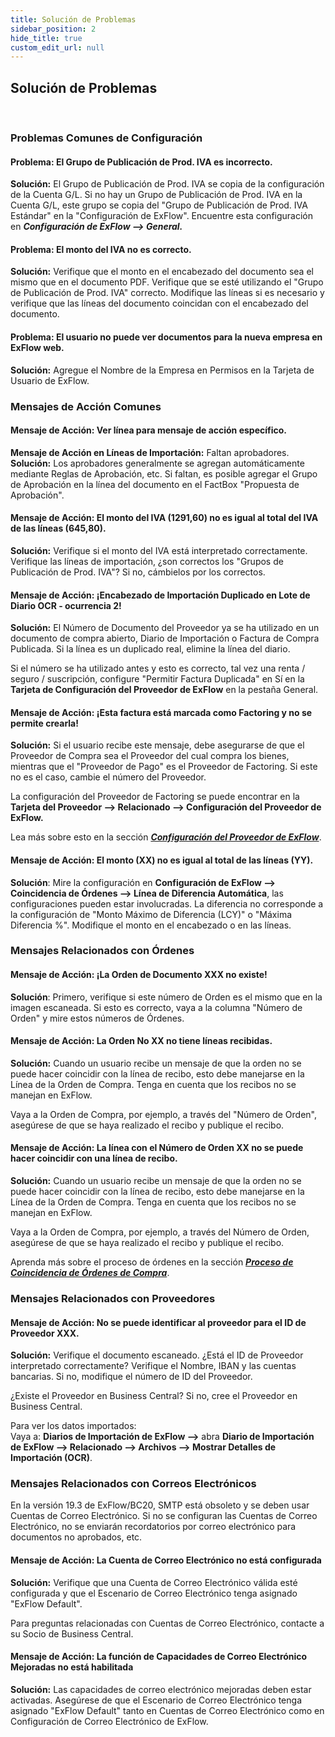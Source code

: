 ```yaml
---
title: Solución de Problemas
sidebar_position: 2
hide_title: true
custom_edit_url: null
---
```

## Solución de Problemas
<br/>

### Problemas Comunes de Configuración

#### **Problema:** El Grupo de Publicación de Prod. IVA es incorrecto.
**Solución:** El Grupo de Publicación de Prod. IVA se copia de la configuración de la Cuenta G/L. Si no hay un Grupo de Publicación de Prod. IVA en la Cuenta G/L, este grupo se copia del "Grupo de Publicación de Prod. IVA Estándar" en la "Configuración de ExFlow". Encuentre esta configuración en ***Configuración de ExFlow --> General.***
<br/>

#### **Problema:** El monto del IVA no es correcto.
**Solución:** Verifique que el monto en el encabezado del documento sea el mismo que en el documento PDF. Verifique que se esté utilizando el "Grupo de Publicación de Prod. IVA" correcto. Modifique las líneas si es necesario y verifique que las líneas del documento coincidan con el encabezado del documento.
<br/>

#### **Problema:** El usuario no puede ver documentos para la nueva empresa en ExFlow web.
**Solución:** Agregue el Nombre de la Empresa en Permisos en la Tarjeta de Usuario de ExFlow.
<br/>

### Mensajes de Acción Comunes

#### **Mensaje de Acción:** Ver línea para mensaje de acción específico.
**Mensaje de Acción en Líneas de Importación:** Faltan aprobadores.<br/>
**Solución:** Los aprobadores generalmente se agregan automáticamente mediante Reglas de Aprobación, etc. Si faltan, es posible agregar el Grupo de Aprobación en la línea del documento en el FactBox "Propuesta de Aprobación".
<br/>

#### **Mensaje de Acción:** El monto del IVA (1291,60) no es igual al total del IVA de las líneas (645,80).
**Solución:** Verifique si el monto del IVA está interpretado correctamente. Verifique las líneas de importación, ¿son correctos los "Grupos de Publicación de Prod. IVA"? Si no, cámbielos por los correctos.
<br/>

#### **Mensaje de Acción:** ¡Encabezado de Importación Duplicado en Lote de Diario OCR - ocurrencia 2!
**Solución:** El Número de Documento del Proveedor ya se ha utilizado en un documento de compra abierto, Diario de Importación o Factura de Compra Publicada. Si la línea es un duplicado real, elimine la línea del diario.

Si el número se ha utilizado antes y esto es correcto, tal vez una renta / seguro / suscripción, configure "Permitir Factura Duplicada" en Sí en la **Tarjeta de Configuración del Proveedor de ExFlow** en la pestaña General.
<br/>

#### **Mensaje de Acción:** ¡Esta factura está marcada como Factoring y no se permite crearla!
**Solución:** Si el usuario recibe este mensaje, debe asegurarse de que el Proveedor de Compra sea el Proveedor del cual compra los bienes, mientras que el "Proveedor de Pago" es el Proveedor de Factoring. Si este no es el caso, cambie el número del Proveedor.

La configuración del Proveedor de Factoring se puede encontrar en la **Tarjeta del Proveedor --> Relacionado --> Configuración del Proveedor de ExFlow.** 

Lea más sobre esto en la sección [***Configuración del Proveedor de ExFlow***](https://docs.signupsoftware.com/business-central/docs/user-manual/business-functionality/vendor-setup#vendor-setup).
<br/>


#### **Mensaje de Acción**: El monto (XX) no es igual al total de las líneas (YY).
**Solución**: Mire la configuración en **Configuración de ExFlow -->** **Coincidencia de Órdenes --> Línea de Diferencia Automática**, las configuraciones pueden estar involucradas. La diferencia no corresponde a la configuración de "Monto Máximo de Diferencia (LCY)" o "Máxima Diferencia %". Modifique el monto en el encabezado o en las líneas.
<br/>

### Mensajes Relacionados con Órdenes
####  **Mensaje de Acción**: ¡La Orden de Documento XXX no existe!
**Solución**: Primero, verifique si este número de Orden es el mismo que en la imagen escaneada. Si esto es correcto, vaya a la columna "Número de Orden" y mire estos números de Órdenes.
<br/>

####  **Mensaje de Acción:** La Orden No XX no tiene líneas recibidas.
**Solución:** Cuando un usuario recibe un mensaje de que la orden no se puede hacer coincidir con la línea de recibo, esto debe manejarse en la Línea de la Orden de Compra. Tenga en cuenta que los recibos no se manejan en ExFlow.

Vaya a la Orden de Compra, por ejemplo, a través del "Número de Orden", asegúrese de que se haya realizado el recibo y publique el recibo.
<br/>

#### **Mensaje de Acción:** La línea con el Número de Orden XX no se puede hacer coincidir con una línea de recibo.
**Solución:** Cuando un usuario recibe un mensaje de que la orden no se puede hacer coincidir con la línea de recibo, esto debe manejarse en la Línea de la Orden de Compra. Tenga en cuenta que los recibos no se manejan en ExFlow.

Vaya a la Orden de Compra, por ejemplo, a través del Número de Orden, asegúrese de que se haya realizado el recibo y publique el recibo.

Aprenda más sobre el proceso de órdenes en la sección [***Proceso de Coincidencia de Órdenes de Compra***](https://docs.signupsoftware.com/business-central/docs/user-manual/approval-workflow/purchase-order-matching-process#purchase-order-matching-process).
<br/>

### Mensajes Relacionados con Proveedores

#### **Mensaje de Acción:** No se puede identificar al proveedor para el ID de Proveedor XXX.
**Solución:** Verifique el documento escaneado. ¿Está el ID de Proveedor interpretado correctamente? Verifique el Nombre, IBAN y las cuentas bancarias. Si no, modifique el número de ID del Proveedor.

¿Existe el Proveedor en Business Central? Si no, cree el Proveedor en Business Central.

Para ver los datos importados:<br/>
Vaya a: **Diarios de Importación de ExFlow -->** abra **Diario de Importación de ExFlow --> Relacionado --> Archivos --> Mostrar Detalles de Importación (OCR)**.
<br/>

### Mensajes Relacionados con Correos Electrónicos 

En la versión 19.3 de ExFlow/BC20, SMTP está obsoleto y se deben usar Cuentas de Correo Electrónico. Si no se configuran las Cuentas de Correo Electrónico, no se enviarán recordatorios por correo electrónico para documentos no aprobados, etc.
<br/>

#### **Mensaje de Acción:** La Cuenta de Correo Electrónico no está configurada
**Solución:** Verifique que una Cuenta de Correo Electrónico válida esté configurada y que el Escenario de Correo Electrónico tenga asignado "ExFlow Default".

Para preguntas relacionadas con Cuentas de Correo Electrónico, contacte a su Socio de Business Central.
<br/>

#### **Mensaje de Acción:** La función de Capacidades de Correo Electrónico Mejoradas no está habilitada
**Solución:** Las capacidades de correo electrónico mejoradas deben estar activadas. Asegúrese de que el Escenario de Correo Electrónico tenga asignado "ExFlow Default" tanto en Cuentas de Correo Electrónico como en Configuración de Correo Electrónico de ExFlow.
<br/>